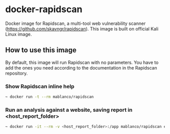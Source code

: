 # docker-rapidscan

Docker image for Rapidscan, a multi-tool web vulnerability scanner (<https://github.com/skavngr/rapidscan>). This image is built on official Kali Linux image.

## How to use this image

By default, this image will run Rapidscan with no parameters. You have to add the ones you need according to the documentation in the Rapidscan repository.

### Show Rapidscan inline help

```bash
~ docker run -t --rm mablanco/rapidscan
```

### Run an analysis against a website, saving report in <host_report_folder>

```bash
~ docker run -it --rm -v <host_report_folder>:/app mablanco/rapidscan example.com
```
